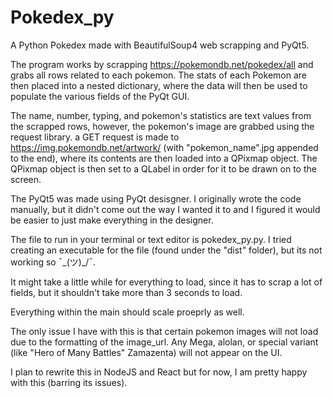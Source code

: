 ﻿# Pokedex_py
A Python Pokedex made with BeautifulSoup4 web scrapping and PyQt5. 

The program works by scrapping https://pokemondb.net/pokedex/all and grabs all rows related to each pokemon. The stats of each Pokemon are then placed into a nested dictionary, where the data will then be used to populate the various fields of the PyQt GUI. 

The name, number, typing, and pokemon's statistics are text values from the scrapped rows, however, the pokemon's image are grabbed using the request library. a GET request is made to https://img.pokemondb.net/artwork/ (with "pokemon_name".jpg appended to the end), where its contents are then loaded into a QPixmap object. The QPixmap object is then set to a QLabel in order for it to be drawn on to the screen. 

The PyQt5 was made using PyQt desisgner. I originally wrote the code manually, but it didn't come out the way I wanted it to and I figured it would be easier to just make everything in the designer. 

The file to run in your terminal or text editor is pokedex_py.py. I tried creating an executable for the file (found under the "dist" folder), but its not working so ¯\_(ツ)_/¯.

It might take a little while for everything to load, since it has to scrap a lot of fields, but it shouldn't take more than 3 seconds to load. 

Everything within the main should scale proeprly as well. 

The only issue I have with this is that certain pokemon images will not load due to the formatting of the image_url. Any Mega, alolan, or special variant (like "Hero of Many Battles" Zamazenta) will not appear on the UI.

I plan to rewrite this in NodeJS and React but for now, I am pretty happy with this (barring its issues). 
